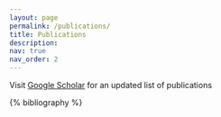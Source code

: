 ```yaml
---
layout: page
permalink: /publications/
title: Publications
description: 
nav: true
nav_order: 2
---
```

Visit [Google Scholar](https://scholar.google.com/citations?hl=en&user=GdK0RqkAAAAJ&view_op=list_works&sortby=pubdate) for an updated list of publications

<!-- _pages/publications.md -->
<div class="publications">

{% bibliography %}

</div>
